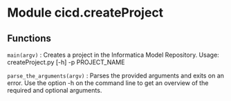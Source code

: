 Module cicd.createProject
=========================

Functions
---------

    
`main(argv)`
:   Creates a project in the Informatica Model Repository.
    Usage: createProject.py [-h] -p PROJECT_NAME

    
`parse_the_arguments(argv)`
:   Parses the provided arguments and exits on an error.
    Use the option -h on the command line to get an overview of the required and optional arguments.